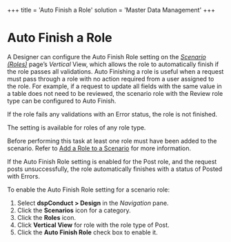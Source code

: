 +++
title = 'Auto Finish a Role'
solution = 'Master Data Management'
+++

# Auto Finish a Role

A Designer can configure the Auto Finish Role setting on the
<span style="font-style: italic;">[Scenario
(Roles)](../Page_Desc/Scenarios_Roles_H.htm)</span> page’s
<span style="font-style: italic;">Vertical</span> View, which allows the
role to automatically finish if the role passes all validations. Auto
Finishing a role is useful when a request must pass through a role with
no action required from a user assigned to the role. For example, if a
request to update all fields with the same value in a table does not
need to be reviewed, the scenario role with the Review role type can be
configured to Auto Finish.

If the role fails any validations with an Error status, the role is not
finished.

The setting is available for roles of any role type.

Before performing this task at least one role must have been added to
the scenario. Refer to [Add a Role to a
Scenario](Add_a_Role_to_a_Scenario.htm) for more information.

If the Auto Finish Role setting is enabled for the Post role, and the
request posts unsuccessfully, the role automatically finishes with a
status of Posted with Errors.

To enable the Auto Finish Role setting for a scenario role:

1.  Select <span style="font-weight: bold;">dspConduct \> Design</span>
    in the <span style="font-style: italic;">Navigation</span> pane.
2.  Click the <span style="font-weight: bold;">Scenarios</span> icon for
    a category.
3.  Click the <span style="font-weight: bold;">Roles</span> icon.
4.  Click <span style="font-weight: bold;">Vertical View</span> for role
    with the role type of Post.
5.  Click the <span style="font-weight: bold;">Auto Finish Role</span>
    check box to enable it.
